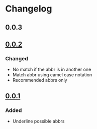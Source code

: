 # Changelog

## 0.0.3

## [0.0.2](https://github.com/T1xx1/AbbrExt/releases/tag/0.0.2)

### Changed
- No match if the abbr is in another one
- Match abbr using camel case notation
- Recommended abbrs only

## [0.0.1](https://github.com/T1xx1/AbbrExt/releases/tag/0.0.1)

### Added
- Underline possible abbrs